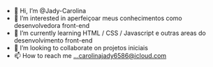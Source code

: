- 👋 Hi, I’m @Jady-Carolina
- 👀 I’m interested in  aperfeiçoar meus conhecimentos como desenvolvedora front-end
- 🌱 I’m currently learning  HTML / CSS / Javascript e outras areas do desenvolvimento front-end
- 💞️ I’m looking to collaborate on projetos iniciais 
- 📫 How to reach me ...carolinajady6586@icloud.com

<!---
Jady-Carolina/Jady-Carolina is a ✨ special ✨ repository because its `README.md` (this file) appears on your GitHub profile.
You can click the Preview link to take a look at your changes.
--->
